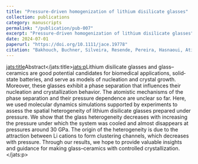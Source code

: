 ```yaml
---
title: "Pressure‐driven homogenization of lithium disilicate glasses"
collection: publications
category: manuscripts
permalink: "/publication/pub-007"
excerpt: "Pressure‐driven homogenization of lithium disilicate glasses"
date: 2024-07-01
paperurl: "https://doi.org/10.1111/jace.19778"
citation: "Bakhouch, Buchner, Silveira, Resende, Pereira, Hasnaoui, Atila. \"Pressure‐driven homogenization of lithium disilicate glasses.\" <i>Journal of the American Ceramic Society</i>. 107(7)."
---
```

<jats:title>Abstract</jats:title><jats:p>Lithium disilicate glasses and glass–ceramics are good potential candidates for biomedical applications, solid‐state batteries, and serve as models of nucleation and crystal growth. Moreover, these glasses exhibit a phase separation that influences their nucleation and crystallization behavior. The atomistic mechanisms of the phase separation and their pressure dependence are unclear so far. Here, we used molecular dynamics simulations supported by experiments to assess the spatial heterogeneity of lithium disilicate glasses prepared under pressure. We show that the glass heterogeneity decreases with increasing the pressure under which the system was cooled and almost disappears at pressures around 30 GPa. The origin of the heterogeneity is due to the attraction between Li cations to form clustering channels, which decreases with pressure. Through our results, we hope to provide valuable insights and guidance for making glass–ceramics with controlled crystallization.</jats:p>
